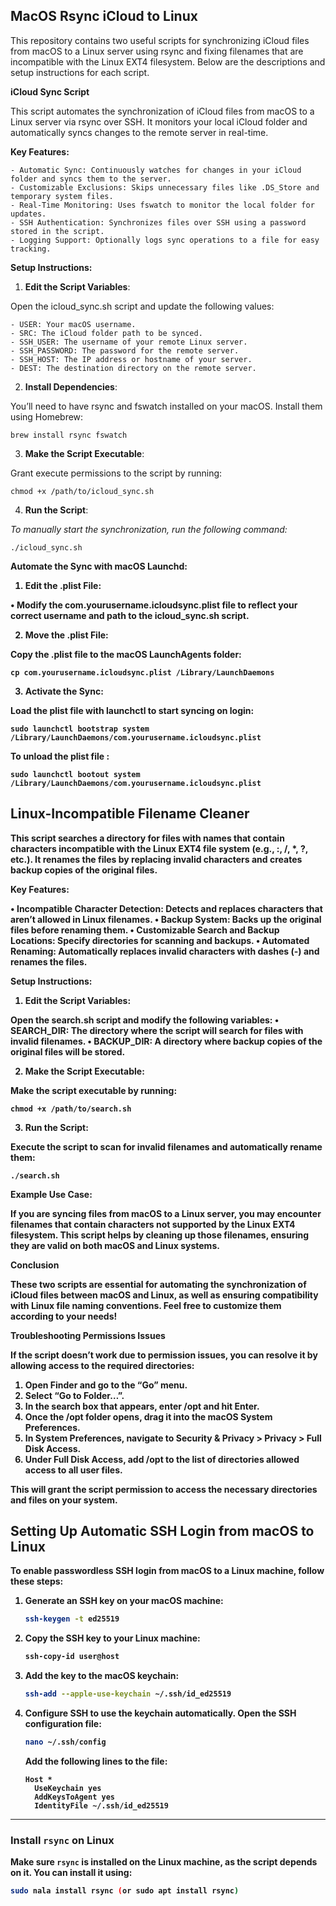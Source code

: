 
## MacOS Rsync iCloud to Linux

This repository contains two useful scripts for synchronizing iCloud files from macOS to a Linux server using rsync and fixing filenames that are incompatible with the Linux EXT4 filesystem. Below are the descriptions and setup instructions for each script.
 

**iCloud Sync Script**
 

This script automates the synchronization of iCloud files from macOS to a Linux server via rsync over SSH. It monitors your local iCloud folder and automatically syncs changes to the remote server in real-time.
 

**Key Features:**
 
    - Automatic Sync: Continuously watches for changes in your iCloud folder and syncs them to the server.
    - Customizable Exclusions: Skips unnecessary files like .DS_Store and temporary system files.
    - Real-Time Monitoring: Uses fswatch to monitor the local folder for updates.
    - SSH Authentication: Synchronizes files over SSH using a password stored in the script.
    - Logging Support: Optionally logs sync operations to a file for easy tracking.

  
**Setup Instructions:**
 

1. **Edit the Script Variables**:

Open the icloud_sync.sh script and update the following values:

    - USER: Your macOS username.
    - SRC: The iCloud folder path to be synced.
    - SSH_USER: The username of your remote Linux server.
    - SSH_PASSWORD: The password for the remote server.
    - SSH_HOST: The IP address or hostname of your server.
    - DEST: The destination directory on the remote server.

2. **Install Dependencies**:

You’ll need to have rsync and fswatch installed on your macOS. Install them using Homebrew:

    brew install rsync fswatch

3. **Make the Script Executable**:

Grant execute permissions to the script by running:

    chmod +x /path/to/icloud_sync.sh
    
4. **Run the Script**:

*To manually start the synchronization, run the following command:*

    ./icloud_sync.sh


<b><b><b>**Automate the Sync with macOS Launchd:**
  

1. **Edit the** .plist **File**:

•  Modify the com.yourusername.icloudsync.plist file to reflect your correct username and path to the icloud_sync.sh script.

2. **Move the** .plist **File**:

Copy the .plist file to the macOS LaunchAgents folder:

    cp com.yourusername.icloudsync.plist /Library/LaunchDaemons

3. **Activate the Sync**:

Load the plist file with launchctl to start syncing on login:

    sudo launchctl bootstrap system /Library/LaunchDaemons/com.yourusername.icloudsync.plist

To unload the plist file :

    sudo launchctl bootout system /Library/LaunchDaemons/com.yourusername.icloudsync.plist



## Linux-Incompatible Filename Cleaner
  
This script searches a directory for files with names that contain characters incompatible with the Linux EXT4 file system (e.g., :, /, *, ?, etc.). It renames the files by replacing invalid characters and creates backup copies of the original files.
 

**Key Features:**
 

•  **Incompatible Character Detection**: Detects and replaces characters that aren’t allowed in Linux filenames.
•  **Backup System**: Backs up the original files before renaming them.
•  **Customizable Search and Backup Locations**: Specify directories for scanning and backups.
•  **Automated Renaming**: Automatically replaces invalid characters with dashes (-) and renames the files.
 

**Setup Instructions:**
  

1. **Edit the Script Variables**:

Open the search.sh script and modify the following variables:
•  SEARCH_DIR: The directory where the script will search for files with invalid filenames.
•  BACKUP_DIR: A directory where backup copies of the original files will be stored.

2. **Make the Script Executable**:

Make the script executable by running:

    chmod +x /path/to/search.sh

3. **Run the Script**:

Execute the script to scan for invalid filenames and automatically rename them:

    ./search.sh

**Example Use Case:**
 

If you are syncing files from macOS to a Linux server, you may encounter filenames that contain characters not supported by the Linux EXT4 filesystem. This script helps by cleaning up those filenames, ensuring they are valid on both macOS and Linux systems.
 

**Conclusion**
 

These two scripts are essential for automating the synchronization of iCloud files between macOS and Linux, as well as ensuring compatibility with Linux file naming conventions. Feel free to customize them according to your needs!




**Troubleshooting Permissions Issues**

If the script doesn’t work due to permission issues, you can resolve it by allowing access to the required directories:
  
1. **Open Finder** and go to the **“Go”** menu.
2.  Select **“Go to Folder…”**.
3.  In the search box that appears, enter /opt and hit **Enter**.
4.  Once the /opt folder opens, drag it into the macOS **System Preferences**.
5.  In **System Preferences**, navigate to **Security & Privacy** > **Privacy** > **Full Disk Access**.
6.  Under **Full Disk Access**, add /opt to the list of directories allowed access to all user files.
 

This will grant the script permission to access the necessary directories and files on your system.



## Setting Up Automatic SSH Login from macOS to Linux

To enable passwordless SSH login from macOS to a Linux machine, follow these steps:

1. Generate an SSH key on your macOS machine:
   ```bash
   ssh-keygen -t ed25519
   ```

2. Copy the SSH key to your Linux machine:
   ```bash
   ssh-copy-id user@host
   ```

3. Add the key to the macOS keychain:
   ```bash
   ssh-add --apple-use-keychain ~/.ssh/id_ed25519
   ```

4. Configure SSH to use the keychain automatically. Open the SSH configuration file:
   ```bash
   nano ~/.ssh/config
   ```

   Add the following lines to the file:
   ```plaintext
   Host *
     UseKeychain yes
     AddKeysToAgent yes
     IdentityFile ~/.ssh/id_ed25519
   ```

---

### Install `rsync` on Linux

Make sure `rsync` is installed on the Linux machine, as the script depends on it. You can install it using:

```bash
sudo nala install rsync (or sudo apt install rsync)
```
